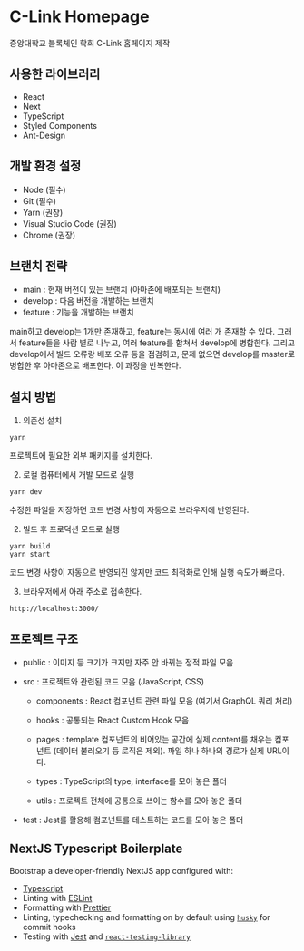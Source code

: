 # C-Link Homepage

중앙대학교 블록체인 학회 C-Link 홈페이지 제작

## 사용한 라이브러리

- React
- Next
- TypeScript
- Styled Components
- Ant-Design

## 개발 환경 설정

- Node (필수)
- Git (필수)
- Yarn (권장)
- Visual Studio Code (권장)
- Chrome (권장)

## 브랜치 전략

- main : 현재 버전이 있는 브랜치 (아마존에 배포되는 브랜치)
- develop : 다음 버전을 개발하는 브랜치
- feature : 기능을 개발하는 브랜치

main하고 develop는 1개만 존재하고, feature는 동시에 여러 개 존재할 수 있다. 그래서 feature들을 사람 별로 나누고, 여러 feature를 합쳐서 develop에 병합한다. 그리고 develop에서 빌드 오류랑 배포 오류 등을 점검하고, 문제 없으면 develop를 master로 병합한 후 아마존으로 배포한다. 이 과정을 반복한다.

## 설치 방법

1. 의존성 설치
```
yarn
```
프로젝트에 필요한 외부 패키지를 설치한다.

2. 로컬 컴퓨터에서 개발 모드로 실행
```
yarn dev
```
수정한 파일을 저장하면 코드 변경 사항이 자동으로 브라우저에 반영된다.

2. 빌드 후 프로덕션 모드로 실행
```
yarn build
yarn start
```
코드 변경 사항이 자동으로 반영되진 않지만 코드 최적화로 인해 실행 속도가 빠르다.

3. 브라우저에서 아래 주소로 접속한다.
```
http://localhost:3000/
```

## 프로젝트 구조

- public : 이미지 등 크기가 크지만 자주 안 바뀌는 정적 파일 모음

- src : 프로젝트와 관련된 코드 모음 (JavaScript, CSS)

  - components : React 컴포넌트 관련 파일 모음 (여기서 GraphQL 쿼리 처리)

  - hooks : 공통되는 React Custom Hook 모음

  - pages : template 컴포넌트의 비어있는 공간에 실제 content를 채우는 컴포넌트 (데이터 불러오기 등 로직은 제외). 파일 하나 하나의 경로가 실제 URL이다.

  - types : TypeScript의 type, interface를 모아 놓은 폴더

  - utils : 프로젝트 전체에 공통으로 쓰이는 함수를 모아 놓은 폴더

- test : Jest를 활용해 컴포넌트를 테스트하는 코드를 모아 놓은 폴더

## NextJS Typescript Boilerplate

Bootstrap a developer-friendly NextJS app configured with:

- [Typescript](https://www.typescriptlang.org/)
- Linting with [ESLint](https://eslint.org/)
- Formatting with [Prettier](https://prettier.io/)
- Linting, typechecking and formatting on by default using [`husky`](https://github.com/typicode/husky) for commit hooks
- Testing with [Jest](https://jestjs.io/) and [`react-testing-library`](https://testing-library.com/docs/react-testing-library/intro)
